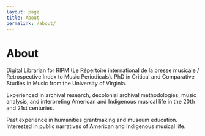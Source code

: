 ```yaml
---
layout: page
title: About
permalink: /about/
---
```

 <h1>About</h1>
<p>Digital Librarian for RIPM (Le Répertoire international de la presse musicale / Retrospective Index to Music Periodicals). PhD in Critical and Comparative Studies in Music from the University of Virginia.</p>

<p>Experienced in archival research, decolonial archival methodologies, music analysis, and interpreting American and Indigenous musical life in the 20th and 21st centuries.</p>

<p>Past experience in humanities grantmaking and museum education. Interested in public narratives of American and Indigenous musical life.
    <br> 
    <br> 
    <br>
    <br> 
    <br> 
    <br>
    <br> 
    <br> 
    <br>


 <br> 
    <br> 
    <br> 
    <br>

</p>